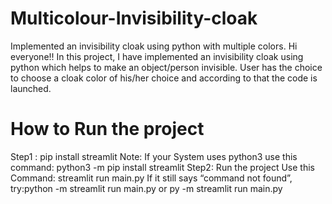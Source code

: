 # Multicolour-Invisibility-cloak
Implemented an invisibility cloak using python with multiple colors.
Hi everyone!!
In this project, I have implemented an invisibility cloak using python which helps to make an object/person invisible.
User has the choice to choose a cloak color of his/her choice and according to that the code is launched.

# How to Run the project 

Step1 : pip install streamlit
Note: If your System uses python3 use this command: python3 -m pip install streamlit
Step2: Run the project 
Use this Command: streamlit run main.py
If it still says “command not found”, try:python -m streamlit run main.py
or
py -m streamlit run main.py

